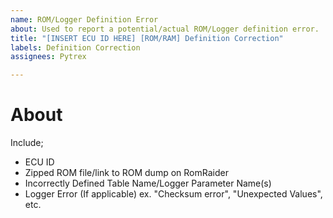 ```yaml
---
name: ROM/Logger Definition Error
about: Used to report a potential/actual ROM/Logger definition error.
title: "[INSERT ECU ID HERE] [ROM/RAM] Definition Correction"
labels: Definition Correction
assignees: Pytrex

---
```


# About
Include;
 - ECU ID
- Zipped ROM file/link to ROM dump on RomRaider
- Incorrectly Defined Table Name/Logger Parameter Name(s)
- Logger Error (If applicable) ex. "Checksum error", "Unexpected Values", etc.

